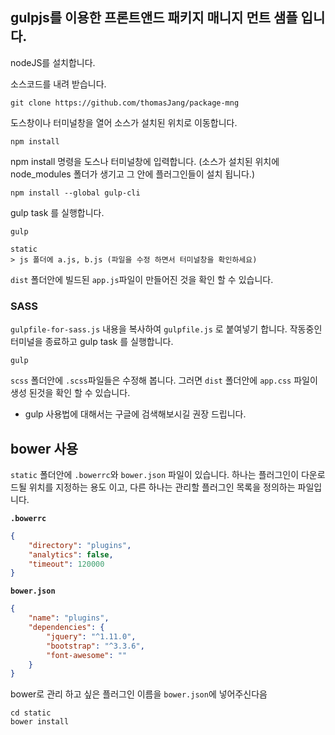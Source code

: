 ## gulpjs를 이용한 프론트앤드 패키지 매니지 먼트 샘플 입니다.

nodeJS를 설치합니다.

소스코드를 내려 받습니다.
```
git clone https://github.com/thomasJang/package-mng
```

도스창이나 터미널창을 열어 소스가 설치된 위치로 이동합니다.

```
npm install
```
npm install 명령을 도스나 터미널창에 입력합니다. (소스가 설치된 위치에 node_modules 폴더가 생기고 그 안에 플러그인들이 설치 됩니다.)

```
npm install --global gulp-cli
```

gulp task 를 실행합니다.
```
gulp
```

```
static
> js 폴더에 a.js, b.js (파일을 수정 하면서 터미널창을 확인하세요)
```
`dist` 폴더안에 빌드된 `app.js`파일이 만들어진 것을 확인 할 수 있습니다.

### SASS

`gulpfile-for-sass.js` 내용을 복사하여 `gulpfile.js` 로 붙여넣기 합니다.
작동중인 터미널을 종료하고 gulp task 를 실행합니다.
```
gulp
```

`scss` 폴더안에 `.scss`파일들은 수정해 봅니다. 그러면 `dist` 폴더안에 `app.css` 파일이 생성 된것을 확인 할 수 있습니다.

* gulp 사용법에 대해서는 구글에 검색해보시길 권장 드립니다.


## bower 사용
`static` 폴더안에 `.bowerrc`와 `bower.json` 파일이 있습니다.
하나는 플러그인이 다운로드될 위치를 지정하는 용도 이고, 다른 하나는 관리할 플러그인 목록을 정의하는 파일입니다.

**`.bowerrc`**
```json
{
	"directory": "plugins",
	"analytics": false,
	"timeout": 120000
}
```

**`bower.json`**
```json
{
	"name": "plugins",
	"dependencies": {
		"jquery": "^1.11.0",
		"bootstrap": "^3.3.6",
		"font-awesome": ""
	}
}
```

bower로 관리 하고 싶은 플러그인 이름을 `bower.json`에 넣어주신다음

```
cd static
bower install
```
